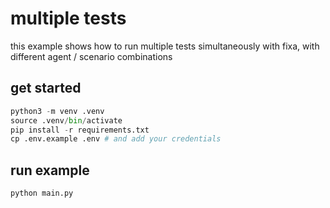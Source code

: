 # multiple tests

this example shows how to run multiple tests simultaneously with fixa, with different agent / scenario combinations

## get started

```python
python3 -m venv .venv
source .venv/bin/activate
pip install -r requirements.txt
cp .env.example .env # and add your credentials
```

## run example

```python
python main.py
```
